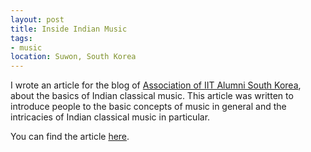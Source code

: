 ```yaml
---
layout: post
title: Inside Indian Music
tags:
- music
location: Suwon, South Korea
---
```

I wrote an article for the blog of
[Association of IIT Alumni South Korea](http://iitalumkorea.com "Association of IIT Alumni, South Korea"), 
about the basics of Indian classical music. 
This article was written to introduce people to the basic concepts of music in 
general and the intricacies of Indian classical music in particular.

You can find the article [here](http://www.iitalumkorea.com/blog/inside-indian-music "Inside Indian Music").
